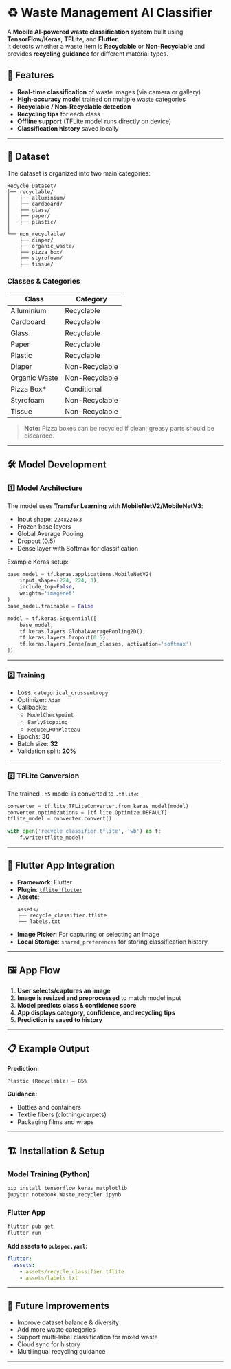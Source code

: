 # ♻️ Waste Management AI Classifier

A **Mobile AI-powered waste classification system** built using **TensorFlow/Keras**, **TFLite**, and **Flutter**.  
It detects whether a waste item is **Recyclable** or **Non-Recyclable** and provides **recycling guidance** for different material types.  

## 🚀 Features
- **Real-time classification** of waste images (via camera or gallery)
- **High-accuracy model** trained on multiple waste categories
- **Recyclable / Non-Recyclable detection**
- **Recycling tips** for each class
- **Offline support** (TFLite model runs directly on device)
- **Classification history** saved locally

---

## 📂 Dataset
The dataset is organized into two main categories:

```
Recycle Dataset/
│── recyclable/
│   ├── alluminium/
│   ├── cardboard/
│   ├── glass/
│   ├── paper/
│   ├── plastic/
│
└── non_recyclable/
    ├── diaper/
    ├── organic_waste/
    ├── pizza_box/
    ├── styrofoam/
    ├── tissue/
```

### **Classes & Categories**
| Class           | Category         |
|-----------------|------------------|
| Alluminium      | Recyclable       |
| Cardboard       | Recyclable       |
| Glass           | Recyclable       |
| Paper           | Recyclable       |
| Plastic         | Recyclable       |
| Diaper          | Non-Recyclable   |
| Organic Waste   | Non-Recyclable   |
| Pizza Box*      | Conditional      |
| Styrofoam       | Non-Recyclable   |
| Tissue          | Non-Recyclable   |

> **Note:** Pizza boxes can be recycled if clean; greasy parts should be discarded.

---

## 🛠️ Model Development

### 1️⃣ **Model Architecture**
The model uses **Transfer Learning** with **MobileNetV2/MobileNetV3**:
- Input shape: `224x224x3`
- Frozen base layers
- Global Average Pooling
- Dropout (0.5)
- Dense layer with Softmax for classification

Example Keras setup:
```python
base_model = tf.keras.applications.MobileNetV2(
    input_shape=(224, 224, 3),
    include_top=False,
    weights='imagenet'
)
base_model.trainable = False

model = tf.keras.Sequential([
    base_model,
    tf.keras.layers.GlobalAveragePooling2D(),
    tf.keras.layers.Dropout(0.5),
    tf.keras.layers.Dense(num_classes, activation='softmax')
])
```

---

### 2️⃣ **Training**
- Loss: `categorical_crossentropy`
- Optimizer: `Adam`
- Callbacks:
  - `ModelCheckpoint`
  - `EarlyStopping`
  - `ReduceLROnPlateau`
- Epochs: **30**
- Batch size: **32**
- Validation split: **20%**

---

### 3️⃣ **TFLite Conversion**
The trained `.h5` model is converted to `.tflite`:
```python
converter = tf.lite.TFLiteConverter.from_keras_model(model)
converter.optimizations = [tf.lite.Optimize.DEFAULT]
tflite_model = converter.convert()

with open('recycle_classifier.tflite', 'wb') as f:
    f.write(tflite_model)
```

---

## 📱 Flutter App Integration
- **Framework**: Flutter
- **Plugin**: [`tflite_flutter`](https://pub.dev/packages/tflite_flutter)
- **Assets**:
  ```
  assets/
  ├── recycle_classifier.tflite
  ├── labels.txt
  ```
- **Image Picker**: For capturing or selecting an image
- **Local Storage**: `shared_preferences` for storing classification history

---

## 🖼️ App Flow
1. **User selects/captures an image**
2. **Image is resized and preprocessed** to match model input
3. **Model predicts class & confidence score**
4. **App displays category, confidence, and recycling tips**
5. **Prediction is saved to history**

---

## 📋 Example Output
**Prediction:**
```
Plastic (Recyclable) — 85%
```

**Guidance:**
- Bottles and containers
- Textile fibers (clothing/carpets)
- Packaging films and wraps

---

## 🏗️ Installation & Setup

### **Model Training (Python)**
```bash
pip install tensorflow keras matplotlib
jupyter notebook Waste_recycler.ipynb
```

### **Flutter App**
```bash
flutter pub get
flutter run
```

**Add assets to `pubspec.yaml`:**
```yaml
flutter:
  assets:
    - assets/recycle_classifier.tflite
    - assets/labels.txt
```

---

## 📌 Future Improvements
- Improve dataset balance & diversity
- Add more waste categories
- Support multi-label classification for mixed waste
- Cloud sync for history
- Multilingual recycling guidance

---

